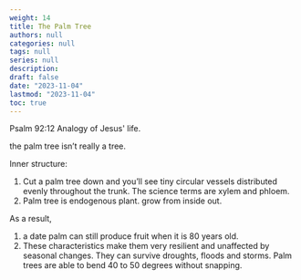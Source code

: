 ```yaml
---
weight: 14
title: The Palm Tree
authors: null
categories: null
tags: null
series: null
description: 
draft: false
date: "2023-11-04"
lastmod: "2023-11-04"
toc: true
---
```


<!--more-->

Psalm 92:12  Analogy of Jesus' life.

the palm tree isn’t really a tree.

Inner structure:
1) Cut a palm tree down and you’ll see tiny circular vessels distributed evenly throughout the trunk.  The science terms are xylem and phloem.  
2) Palm tree is endogenous plant. grow from inside out.

As a result,  
1) a date palm can still produce fruit when it is 80 years old.  
2) These characteristics make them very resilient and unaffected by seasonal changes. They can survive droughts, floods and storms.  Palm trees are able to bend 40 to 50 degrees without snapping.